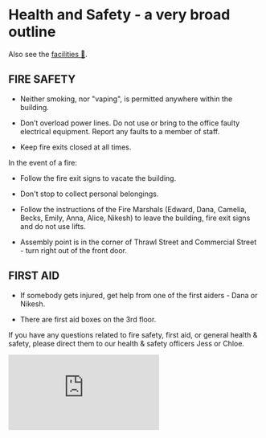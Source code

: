 Health and Safety - a very broad outline
========

Also see the [facilities :pill:](./facilities.md).

FIRE SAFETY
------

* Neither smoking, nor "vaping", is permitted anywhere within the building.

* Don’t overload power lines. Do not use or bring to the office faulty electrical equipment. Report any faults to a member of staff.

* Keep fire exits closed at all times.

In the event of a fire:

* Follow the fire exit signs to vacate the building.

* Don't stop to collect personal belongings.

* Follow the instructions of the Fire Marshals (Edward, Dana, Camelia, Becks, Emily, Anna, Alice, Nikesh) to leave the building, fire exit signs and do not use lifts.

* Assembly point is in the corner of Thrawl Street and Commercial Street - turn right out of the front door.

FIRST AID
--------

* If somebody gets injured, get help from one of the first aiders - Dana or Nikesh.

* There are first aid boxes on the 3rd floor.

If you have any questions related to fire safety, first aid, or general health & safety, please direct them to our health & safety officers Jess or Chloe.


![Tracking pixel](https://githubanalytics.herokuapp.com/course/pills/health_and_safety.md)
